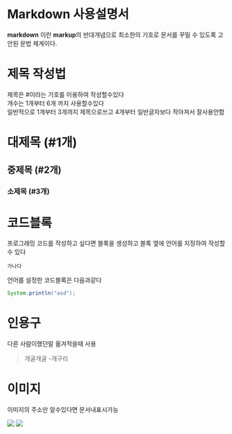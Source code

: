 # Markdown 사용설명서

**markdown** 이란 **markup**의 반대개념으로 최소한의 기호로 문서를 꾸밀 수 있도록 고안된 문법 체게이다.

# 제목 작성법

제목은 #이라는 기호를 이용하여 작성할수있다  
개수는 1개부터 6개 까지 사용할수있다  
일반적으로 1개부터 3개까지 제목으로쓰고 4개부터 일반글자보다 작아져서 잘사용안함  

# 대제목 (#1개)
## 중제목 (#2개)
### 소제목 (#3개)


# 코드블록
프로그래밍 코드를 작성하고 싶다면 블록을 생성하고 블록 옆에 언어를 지정하여 작성할 수 있다  

```
가나다
```

언어를 설정한 코드블록은 다음과같다

```java
System.println("asd");
```

# 인용구

다른 사람이했던말 옮겨적을때 사용

> 개굴개굴  -개구리

# 이미지

이미지의 주소만 알수있다면 문서내표시가능  

![](https://s3.orbi.kr/data/file/united2/f2a9b07cf7e34ee78bf5eee4080647a3.jpg)
![](https://d2u3dcdbebyaiu.cloudfront.net/uploads/atch_img/801/9ff877e41cba8e94c2784a0d0cf40dbc_res.jpeg)